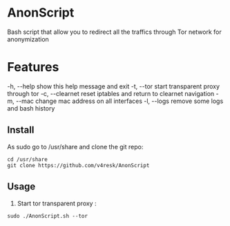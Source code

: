 # AnonScript

Bash script that allow you to redirect all the traffics through Tor network for anonymization

# Features

-h, --help      show this help message and exit
-t, --tor       start transparent proxy through tor
-c, --clearnet  reset iptables and return to clearnet navigation
-m, --mac  change mac address on all interfaces
-l, --logs  remove some logs and bash history

## Install

As sudo go to /usr/share and clone the git repo:
```
cd /usr/share
git clone https://github.com/v4resk/AnonScript
```

## Usage

1. Start tor transparent proxy :
```
sudo ./AnonScript.sh --tor
```
